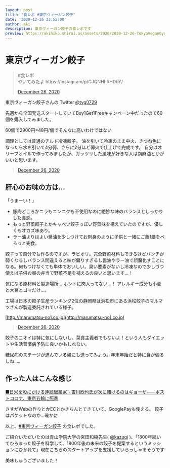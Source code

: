 ```yaml
---
layout: post
title: "食レポ #東京ヴィーガン餃子"
date: '2020-12-26 23:52:00'
author: aki
description: 東京ヴィーガン餃子の食レポです
preview: https://akihiko.shirai.as/assets/2020/2020-12-26-TokyoVeganGyoza.jpg
---
```


# 東京ヴィーガン餃子

<blockquote class="twitter-tweet" data-width="550" data-dnt="true"><p lang="ja" dir="ltr">#食レポ<br>
やいてみたよ https://instagr.am/p/CJQNHhRHDbY/</p><a href="https://twitter.com/o_ob/status/1342741349053947904">December 26, 2020</a></blockquote>


東京ヴィーガン餃子さんの Twitter
[@tvg0729](https://twitter.com/tvg0729)

先週から全国発送スタートしていてBuy1Get1Freeキャンペーン中だったので60個を購入してみました。

60個で2900円=48円/個でそんなに高いわけではない

調理としては普通のチルド冷凍餃子。
油を引いて冷凍のまま中火、きつね色になったら水を引いて4分弱、さらに2分ほど弱火で仕上げて完成です。
自分はオリーブオイルで作ってみましたが、ガッツリした風味が好きな人は胡麻油とかがいいと思います。

<blockquote class="twitter-tweet" data-width="550" data-dnt="true"><p lang="ja" dir="ltr"></p><a href="https://twitter.com/o_ob/status/1342758902706786305">December 26, 2020</a></blockquote>


## 肝心のお味の方は…

「うまーい！」

- 豚肉どころかニラもニンニクも不使用なのに絶妙な味のバランスとしっかりした食感。
- もっと野菜餃子とかキャベツ餃子っぽい野菜味を構えていたのですが、優しくもオカズ味あり。
- ラー油よりはよい醤油を少しつけてお刺身のように子供と一緒にご飯1膳をぺろっと完食。


餃子って自分でも作るのですが、ラビオリ。完全野菜材料もできるけどパンチが弱くなるしバランス間違えると味が偏りすぎるし醤油やラー油で誤魔化すことになる。何もつけなくても単体でおいしい。臭い要素がないし冷凍なので少しづつ使えば子供お昼の弁当で野菜不足を補えるの良いと思います…！

気になる原材料と製造場所…
ホントに肉入ってない…！
アレルギー成分も小麦と大豆とゴマだけ…。

工場は日本の餃子生産ランキング2位の静岡県は浜松市にある浜松餃子のマルマツさんが製造委託されている様子。

[http://marumatsu-no1.co.jp](http://marumatsu-no1.co.jp)


<blockquote class="twitter-tweet" data-width="550" data-dnt="true"><p lang="ja" dir="ltr"></p><a href="https://twitter.com/o_ob/status/1342758957287272448">December 26, 2020</a></blockquote>


餃子のニオイは特に気にしないし、菜食主義者でもないよ！という人もダイエットや生活習慣病予防に良いかもしれない。

糖尿病のステージが進んでいる親にも送ってみよう。年末年始だと特に食が偏るしね…。

## 作った人はこんな感じ

[■日米を股にかける連続起業家・吉川欣也氏が次に賭けるのはギョーザ——ポストコロナ、東京五輪に照準](https://thebridge.jp/2020/12/tokyo-vegan-gyoza-on-series-a-funding-round)

さすがWebの作りとかECとかきちんとできていて、GooglePayも使える。
餃子はパケットなのか…確かに

以上、[#東京ヴィーガン餃子](https://twitter.com/hashtag/%E6%9D%B1%E4%BA%AC%E3%83%B4%E3%82%A3%E3%83%BC%E3%82%AC%E3%83%B3%E9%A4%83%E5%AD%90?src=hashtag_click) の食レポでした。

ご紹介いただいたのは青山学院大学の宮田和樹先生( <a href="https://twitter.com/kazuqi">@kazuqi</a> )、「1800年続いてひろまった餃子を科学して、1800年後の未来の餃子を提案するというミッションにひかれて」現在こちらのスタートアップを支援していらっしゃるそうです

美味しゅうございました！

